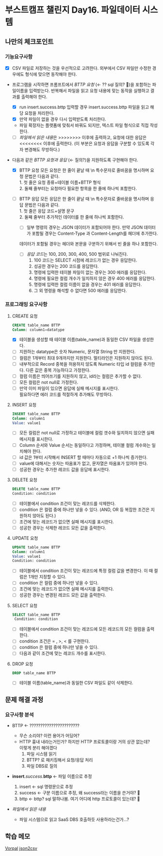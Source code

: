 # 부스트캠프 챌린지 Day16. 파일데이터 시스템

## 나만의 체크포인트

### 기능요구사항

-   [x] CSV 파일로 저장하는 것을 우선적으로 고려한다. 외부에서 CSV 파일만 수정한 경우에도 형식에 맞으면 동작해야 한다.

-   프로그램을 시작하면 프롬프트에서 _BTTP 요청_ (&larr; ?? sql 질의? 🤨)을 포함하는 파일이름을 입력받는다. 반복해서 파일을 읽고 요청 내용에 맞는 동작을 실행하고 결과를 출력해야 한다.

    -   [x] run insert.success.bttp 입력할 경우 insert.success.bttp 파일을 읽고 해당 요청을 처리한다.
    -   [x] 만약 파일이 없을 경우 다시 입력받도록 처리한다.
    -   파일 확장자는 플랫폼에 맞춰서 바꿔도 되지만, 텍스트 파일 형식으로 직접 작성한다.
    -   [ ] *파일에서 읽은 내용*은 >>>>>>>> 이후에 출력하고, 요청에 대한 응답은 <<<<<<<< 이후에 출력한다. (이 부분은 요청과 응답을 구분할 수 있도록 각자 변경해도 무방하다.)

-   다음과 같은 _BTTP 요청과 응답_ (&larr; 질의?)을 지원하도록 구현해야 한다.

    -   [x] BTTP 요청
            모든 요청은 한 줄이 끝날 때 \n 특수문자로 줄바꿈을 명시하며 요청 문법은 다음과 같다.  
             1. 첫 줄은 요청 종류+테이블 이름+BTTP 형식  
             2. 둘째 줄부터는 요청마다 필요한 항목을 한 줄에 하나씩 포함한다.

    -   [ ] BTTP 응답
            모든 응답은 한 줄이 끝날 때 \n 특수문자로 줄바꿈을 명시하며 응답 문법은 다음과 같다.  
             1. 첫 줄은 응답 코드+설명 문구  
             2. 둘째 줄부터 추가적인 데이터를 한 줄에 하나씩 포함한다.

        -   [ ] 일부 명령의 경우는 JSON 데이터가 포함되어야 한다. 만약 JSON 데이터가 포함될 경우는 Content-Type 과 Content-Length를 헤더에 추가한다.

        데이터가 포함될 경우는 헤더와 본문을 구분하기 위해서 빈 줄을 하나 포함한다.

        -   [ ] *응답 코드*는 100, 200, 300, 400, 500 범위로 나눠진다.
            1. 100 코드는 SELECT 시점에 레코드가 없는 경우 응답한다.
            2. 성공한 경우는 200 코드를 응답한다.
            3. 명령에 입력한 테이블 파일이 없는 경우는 300 에러를 응답한다.
            4. 명령에 필요한 컬럼 개수가 일치하지 않은 경우 400 에러를 응답한다.
            5. 명령에 입력한 컬럼 이름이 없을 경우는 401 에러를 응답한다.
            6. 그 외 명령을 해석할 수 없다면 500 에러를 응답한다.

### 프로그래밍 요구사항

1.  CREATE 요청

    ```sql
    CREATE table_name BTTP
    Column: column1=datatype
    ```

    -   [x] 테이블을 생성할 때 테이블 이름(table_name)과 동일한 CSV 파일을 생성한다.
    -   [ ] 지원하는 datatype은 숫자 Numeric, 문자열 String 만 지원한다.
    -   [ ] 컬럼은 1개부터 최대 9개까지만 지원한다. 멀티라인은 지원하지 않아도 된다.
    -   [ ] 내부적으로 Record 중복을 허용하지 않도록 Numeric 타입 id 컬럼을 추가한다. 다른 값은 중복 가능하다고 가정한다.
    -   [ ] 컬럼 이름은 띄어쓰기를 지원하지 않고, id라는 컬럼은 추가할 수 없다.
    -   [ ] 모든 컬럼은 not null로 가정한다.
    -   [ ] 만약 이미 파일이 있으면 응답에 실패 메시지를 표시한다.  
             필요하다면 에러 코드를 적절하게 추가해도 무방하다.

2.  INSERT 요청

    ```sql
    INSERT table_name BTTP
    Column: column1
    Value: value1
    ```

    -   [ ] 모든 컬럼은 not null로 가정하고 테이블에 컬럼 갯수와 일치하지 않으면 실패 메시지를 표시한다.
    -   [ ] Column 순서와 Value 순서는 동일하다고 가정하며, 테이블 컬럼 개수와는 일치해야 한다.
    -   [ ] id 값은 1부터 시작해서 INSERT 할 때마다 자동으로 +1 하나씩 증가한다.
    -   [ ] value에 대해서는 숫자는 따옴표가 없고, 문자열은 따옴표가 있어야 한다.
    -   [ ] 성공한 경우는 추가한 레코드 값을 응답에 표시한다.

3.  DELETE 요청

    ```sql
    DELETE table_name BTTP
    Condition: condition
    ```

    -   [ ] 테이블에서 condition 조건이 맞는 레코드를 삭제한다.
    -   [ ] condition 은 컬럼 중에 하나만 넣을 수 있다. (AND, OR 등 복잡한 조건은 지원하지 않아도 된다.)
    -   [ ] 조건에 맞는 레코드가 없으면 실패 메시지를 표시한다.
    -   [ ] 성공한 경우는 삭제한 레코드 모든 값을 출력한다.

4.  UPDATE 요청

    ```sql
    UPDATE table_name BTTP
    Column: column1
    Value: value1
    Condition: condition
    ```

    -   [ ] 테이블에서 condition 조건이 맞는 레코드에 특정 컬럼 값을 변경한다. 이 때 컬럼은 1개만 지정할 수 있다.
    -   [ ] condition 은 컬럼 중에 하나만 넣을 수 있다.
    -   [ ] 조건에 맞는 레코드가 없으면 실패 메시지를 출력한다.
    -   [ ] 성공한 경우는 변경된 레코드 모든 값을 출력한다.

5.  SELECT 요청

    ```sql
    SELECT table_name BTTP
     Condition: condition
    ```

    -   [ ] 테이블에서 condition 조건이 맞는 레코드에 모든 레코드의 모든 컬럼을 출력한다.
    -   [ ] condition 조건은 = , >, < 를 구현한다.
    -   [ ] condition 은 컬럼 중에 하나만 넣을 수 있다.
    -   [ ] 다음과 같이 조건에 맞는 레코드 개수를 표시한다.

6.  DROP 요청

    ```sql
    DROP table_name BTTP
    ```

    -   [ ] 테이블 이름(table_name)과 동일한 CSV 파일도 같이 삭제한다.

## 문제 해결 과정

### 요구사항 분석

-   BTTP &larr; ???????????????????????

    -   무슨 소리야? 이런 용어가 어딨어?
    -   HTTP 흉내 내라는거인가? 하지만 HTTP 프로토콜이랑 거의 상관 없는데?  
        이렇게 분리 해야겠다
        1.  파일 시스템 읽기
        2.  BTTP? 로 패키징해서 요청/응답 처리
        3.  파일 DBS로 질의

-   **insert**._success_.**bttp** &larr; 파일 이름으로 추정

    1. insert &larr; sql 명령문으로 추정
    2. success &larr; 구분 이름으로 추정, 왜 success라는 이름을 쓴거야? 🤨
    3. bttp &larr; bttp? sql 말하나봄. 여기 어디에 http 프로토콜이 있는데? 🤨

-   _파일에서 읽은 내용_
    -   파일 시스템으로 읽고 SaaS DBS 호출하듯 사용하라는건가...?

## 학습 메모

[Vorpal](https://vorpal.js.org/)
[json2csv](https://mircozeiss.com/json2csv/)